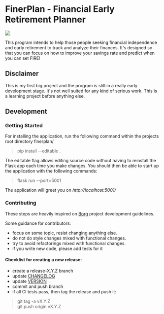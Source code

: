 # FinerPlan - Financial Early Retirement Planner #

![](https://github.com/fcqueiroz/finerplan/workflows/CI/badge.svg)

This program intends to help those people seeking financial independence and 
early retirement to track and analyze their finances. It's designed so that 
you can focus on how to improve your savings rate and predict when you can set FIRE!

## Disclaimer
This is my first big project and the program is still in a really early 
development stage. It's not well suited for any kind of serious work. This is a
learning project before anything else.

## Development

### Getting Started

For installing the application, run the following command within the projects root 
directory finerplan/

> pip install --editable .

The editable flag allows editing source code without having to reinstall the Flask 
app each time you make changes. You should then be able to start up the application 
with the following commands:

> flask run --port=5001  

The application will greet you on _http://localhost:5001/_

### Contributing

These steps are heavily inspired on [Borg](https://borgbackup.readthedocs.io/en/stable/development.html)
project development guidelines.

Some guidance for contributors:

* focus on some topic, resist changing anything else.
* do not do style changes mixed with functional changes.
* try to avoid refactorings mixed with functional changes.
* if you write new code, please add tests for it

#### Checklist for creating a new release:

* create a release-X.Y.Z branch
* update [CHANGELOG](CHANGELOG.md)
* update [VERSION](VERSION)
* commit and push branch
* if all CI tests pass, then tag the release and push it:
> git tag -a vX.Y.Z  
> git push origin vX.Y.Z